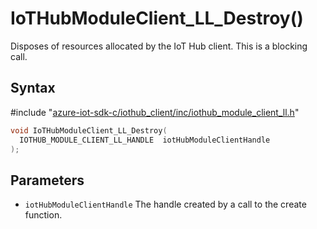 # IoTHubModuleClient_LL_Destroy()

Disposes of resources allocated by the IoT Hub client. This is a blocking call.

## Syntax

\#include "[azure-iot-sdk-c/iothub_client/inc/iothub_module_client_ll.h](../iot-c-ref-iothub-module-client-ll-h.md)"  
```C
void IoTHubModuleClient_LL_Destroy(
  IOTHUB_MODULE_CLIENT_LL_HANDLE  iotHubModuleClientHandle
);
```

## Parameters
* `iotHubModuleClientHandle` The handle created by a call to the create function.

